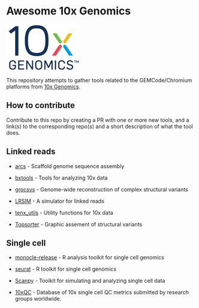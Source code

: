 Awesome 10x Genomics
====================
![10x genomics logo](10x_Genomics_Logo.png)

This repository attempts to gather tools related to the GEMCode/Chromium platforms from [10x Genomics](https://www.10xgenomics.com).

How to contribute
-----------------

Contribute to this repo by creating a PR with one or more new tools, and a link(s) to the corresponding repo(s) and a short description of what the tool does.

Linked reads
------------

* [arcs](https://github.com/bcgsc/arcs) -
Scaffold genome sequence assembly

* [bxtools](https://github.com/walaj/bxtools) -
Tools for analyzing 10x data

* [grocsvs](https://github.com/grocsvs/grocsvs) -
Genome-wide reconstruction of complex structural variants

* [LRSIM](https://github.com/aquaskyline/LRSIM) -
A simulator for linked reads

* [tenx_utils](https://github.com/friend1ws/tenx_utils) -
Utility functions for 10x data

* [Topsorter](https://github.com/hanfang/Topsorter) -
Graphic assement of structural variants

Single cell
-----------

* [monocle-release](https://github.com/cole-trapnell-lab/monocle-release) -
R analysis toolkit for single cell genomics

* [seurat](https://github.com/satijalab/seurat) -
R toolkit for single cell genomics

* [Scanpy](https://github.com/theislab/scanpy) -
Toolkit for simulating and analyzing single cell data

* [10xQC](http://10xqc.com/) -
Database of 10x single cell QC metrics submitted by research groups worldwide.

